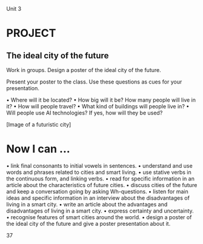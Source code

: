 Unit 3

# PROJECT

## The ideal city of the future

Work in groups. Design a poster of the ideal city of the future.

Present your poster to the class. Use these questions as cues for your presentation.

• Where will it be located?
• How big will it be?
  How many people will live in it?
• How will people travel?
• What kind of buildings will people live in?
• Will people use AI technologies?
  If yes, how will they be used?

[Image of a futuristic city]

# Now I can ...

• link final consonants to initial vowels in sentences.
• understand and use words and phrases related to cities and smart living.
• use stative verbs in the continuous form, and linking verbs.
• read for specific information in an article about the characteristics of future cities.
• discuss cities of the future and keep a conversation going by asking Wh-questions.
• listen for main ideas and specific information in an interview about the disadvantages of living in a smart city.
• write an article about the advantages and disadvantages of living in a smart city.
• express certainty and uncertainty.
• recognise features of smart cities around the world.
• design a poster of the ideal city of the future and give a poster presentation about it.

37